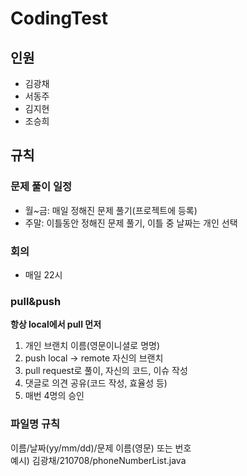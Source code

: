 # CodingTest
## 인원
- 김광채
- 서동주
- 김지현
- 조승희


## 규칙

### 문제 풀이 일정
- 월~금: 매일 정해진 문제 풀기(프로젝트에 등록)
- 주말: 이틀동안 정해진 문제 풀기, 이틀 중 날짜는 개인 선택

### 회의
- 매일 22시

### pull&push
**항상 local에서 pull 먼저**
1. 개인 브랜치 이름(영문이니셜로 명명)
2. push local -> remote 자신의 브랜치
3. pull request로 풀이, 자신의 코드, 이슈 작성
4. 댓글로 의견 공유(코드 작성, 효율성 등)
5. 매번 4명의 승인

### 파일명 규칙
이름/날짜(yy/mm/dd)/문제 이름(영문) 또는 번호    
예시) 김광채/210708/phoneNumberList.java
